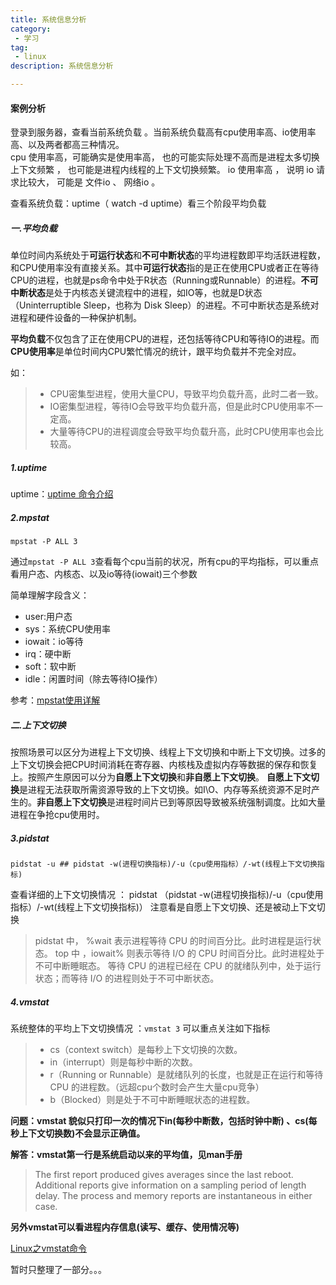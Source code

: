 ```yaml
---
title: 系统信息分析
category:
 - 学习
tag:
 - linux
description: 系统信息分析

---
```

#### 案例分析

登录到服务器，查看当前系统负载 。当前系统负载高有cpu使用率高、io使用率高、以及两者都高三种情况。  
cpu 使用率高，可能确实是使用率高， 也的可能实际处理不高而是进程太多切换上下文频繁 ， 也可能是进程内线程的上下文切换频繁。
io 使用率高 ， 说明 io 请求比较大， 可能是 文件io 、 网络io 。   

查看系统负载：uptime（ watch -d uptime）看三个阶段平均负载

##### 一.平均负载

单位时间内系统处于**可运行状态**和**不可中断状态**的平均进程数即平均活跃进程数，和CPU使用率没有直接关系。其中**可运行状态**指的是正在使用CPU或者正在等待CPU的进程，也就是ps命令中处于R状态（Running或Runnable）的进程。**不可中断状态**是处于内核态关键流程中的进程，如IO等，也就是D状态（Uninterruptible Sleep，也称为 Disk Sleep）的进程。不可中断状态是系统对进程和硬件设备的一种保护机制。

**平均负载**不仅包含了正在使用CPU的进程，还包括等待CPU和等待IO的进程。而**CPU使用率**是单位时间内CPU繁忙情况的统计，跟平均负载并不完全对应。

如：

> - CPU密集型进程，使用大量CPU，导致平均负载升高，此时二者一致。
> - IO密集型进程，等待IO会导致平均负载升高，但是此时CPU使用率不一定高。
> - 大量等待CPU的进程调度会导致平均负载升高，此时CPU使用率也会比较高。

##### 1.uptime

uptime：[uptime 命令介绍](https://blog.csdn.net/u014389734/article/details/79392440)

##### 2.mpstat

```shell
mpstat -P ALL 3
```

通过`mpstat -P ALL 3`查看每个cpu当前的状况，所有cpu的平均指标，可以重点看用户态、内核态、以及io等待(iowait)三个参数 

简单理解字段含义：

- user:用户态
- sys：系统CPU使用率
- iowait：io等待
- irq：硬中断
- soft：软中断
- idle：闲置时间（除去等待IO操作）

参考：[mpstat使用详解](https://blog.csdn.net/sinat_32321377/article/details/53281897)

##### 二.上下文切换

按照场景可以区分为进程上下文切换、线程上下文切换和中断上下文切换。过多的上下文切换会把CPU时间消耗在寄存器、内核栈及虚拟内存等数据的保存和恢复上。按照产生原因可以分为**自愿上下文切换**和**非自愿上下文切换**。
**自愿上下文切换**是进程无法获取所需资源导致的上下文切换。如I\O、内存等系统资源不足时产生的。**非自愿上下文切换**是进程时间片已到等原因导致被系统强制调度。比如大量进程在争抢cpu使用时。

##### 3.pidstat

```shell
pidstat -u ## pidstat -w(进程切换指标)/-u（cpu使用指标）/-wt(线程上下文切换指标)
```

查看详细的上下文切换情况 ： pidstat （pidstat -w(进程切换指标)/-u（cpu使用指标）/-wt(线程上下文切换指标)） 注意看是自愿上下文切换、还是被动上下文切换 

> pidstat 中， %wait 表示进程等待 CPU 的时间百分比。此时进程是运行状态。 
> top 中 ，iowait% 则表示等待 I/O 的 CPU 时间百分比。此时进程处于不可中断睡眠态。 
> 等待 CPU 的进程已经在 CPU 的就绪队列中，处于运行状态；而等待 I/O 的进程则处于不可中断状态。

##### 4.vmstat

系统整体的平均上下文切换情况 ：`vmstat 3`
可以重点关注如下指标  

> - cs（context switch）是每秒上下文切换的次数。
> - in（interrupt）则是每秒中断的次数。
> - r（Running or Runnable）是就绪队列的长度，也就是正在运行和等待 CPU 的进程数。（远超cpu个数时会产生大量cpu竞争）
> - b（Blocked）则是处于不可中断睡眠状态的进程数。 

**问题：vmstat 貌似只打印一次的情况下in(每秒中断数，包括时钟中断) 、cs(每秒上下文切换数)不会显示正确值。**

**解答：vmstat第一行是系统启动以来的平均值，见man手册**

> The  first  report produced gives averages since the last reboot.  Additional reports give information on a sampling period of length delay.  The process and memory reports are instantaneous in either case.

**另外vmstat可以看进程内存信息(读写、缓存、使用情况等)**

[Linux之vmstat命令](https://baijiahao.baidu.com/s?id=1706815541297876574&wfr=spider&for=pc)

暂时只整理了一部分。。。
